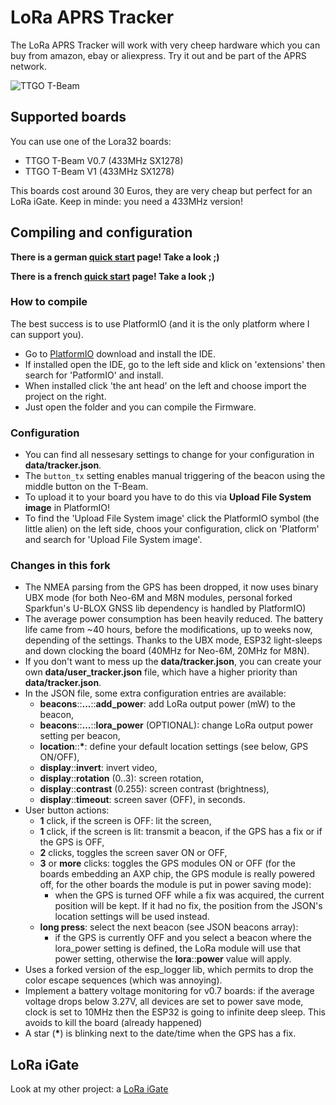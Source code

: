 # LoRa APRS Tracker

The LoRa APRS Tracker will work with very cheep hardware which you can buy from amazon, ebay or aliexpress.
Try it out and be part of the APRS network.

![TTGO T-Beam](pics/Tracker.png)

## Supported boards

You can use one of the Lora32 boards:

* TTGO T-Beam V0.7 (433MHz SX1278)
* TTGO T-Beam V1 (433MHz SX1278)

This boards cost around 30 Euros, they are very cheap but perfect for an LoRa iGate.
Keep in minde: you need a 433MHz version!

## Compiling and configuration

**There is a german [quick start](https://www.lora-aprs.info/docs/LoRa_APRS_iGate/quick-start-guide/) page! Take a look ;)**

**There is a french [quick start](http://www.f5kmy.fr/spip.php?article509) page! Take a look ;)**

### How to compile

The best success is to use PlatformIO (and it is the only platform where I can support you). 

* Go to [PlatformIO](https://platformio.org/) download and install the IDE. 
* If installed open the IDE, go to the left side and klick on 'extensions' then search for 'PatformIO' and install.
* When installed click 'the ant head' on the left and choose import the project on the right.
* Just open the folder and you can compile the Firmware.

### Configuration

* You can find all nessesary settings to change for your configuration in **data/tracker.json**.
* The `button_tx` setting enables manual triggering of the beacon using the middle button on the T-Beam.
* To upload it to your board you have to do this via **Upload File System image** in PlatformIO!
* To find the 'Upload File System image' click the PlatformIO symbol (the little alien) on the left side, choos your configuration, click on 'Platform' and search for 'Upload File System image'.

### Changes in this fork

* The NMEA parsing from the GPS has been dropped, it now uses binary UBX mode (for both Neo-6M and M8N modules, personal forked Sparkfun's U-BLOX GNSS lib dependency is handled by PlatformIO)
* The average power consumption has been heavily reduced. The battery life came from ~40 hours, before the modifications, up to weeks now, depending of the settings. Thanks to the UBX mode, ESP32 light-sleeps and down clocking the board (40MHz for Neo-6M, 20MHz for M8N).
* If you don't want to mess up the **data/tracker.json**, you can create your own **data/user_tracker.json** file, which have a higher priority than **data/tracker.json**.
* In the JSON file, some extra configuration entries are available:
  - **beacons**::**...**::**add_power**: add LoRa output power (mW) to the beacon,
  - **beacons**::**...**::**lora_power** (OPTIONAL): change LoRa output power setting per beacon,
  - **location**::**\***: define your default location settings (see below, GPS ON/OFF),
  - **display**::**invert**: invert video,
  - **display**::**rotation** (0..3): screen rotation,
  - **display**::**contrast** (0.255): screen contrast (brightness),
  - **display**::**timeout**: screen saver (OFF), in seconds.
* User button actions:
  - **1** click, if the screen is OFF: lit the screen,
  - **1** click, if the screen is lit: transmit a beacon, if the GPS has a fix or if the GPS is OFF,
  - **2** clicks, toggles the screen saver ON or OFF,
  - **3** or **more** clicks: toggles the GPS modules ON or OFF (for the boards embedding an AXP chip, the GPS module is really powered off, for the other boards the module is put in power saving mode):
     * when the GPS is turned OFF while a fix was acquired, the current position will be kept. If it had no fix, the position from the JSON's location settings will be used instead.
  - **long press**: select the next beacon (see JSON beacons array):
     * if the GPS is currently OFF and you select a beacon where the lora_power setting is defined, the LoRa module will use that power setting, otherwise the **lora**::**power** value will apply.
* Uses a forked version of the esp_logger lib, which permits to drop the color escape sequences (which was annoying).
* Implement a battery voltage monitoring for v0.7 boards: if the average voltage drops below 3.27V, all devices are set to power save mode, clock is set to 10MHz then the ESP32 is going to infinite deep sleep. This avoids to kill the board (already happened)
* A star (**\***) is blinking next to the date/time when the GPS has a fix.

## LoRa iGate

Look at my other project: a [LoRa iGate](https://github.com/peterus/LoRa_APRS_iGate)
